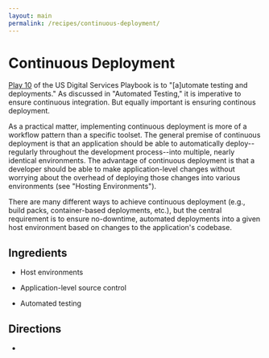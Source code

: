 ```yaml
---
layout: main
permalink: /recipes/continuous-deployment/
---
```

# Continuous Deployment

> 

[Play 10](https://playbook.cio.gov/#play10) of the US Digital Services Playbook is to "[a]utomate testing and deployments." As discussed in "Automated Testing," it is imperative to ensure continuous integration. But equally important is ensuring continous deployment.

As a practical matter, implementing continuous deployment is more of a workflow pattern than a specific toolset. The general premise of continuous deployment is that an application should be able to automatically deploy--regularly throughout the development process--into multiple, nearly identical environments. The advantage of continuous deployment is that a developer should be able to make application-level changes without worrying about the overhead of deploying those changes into various environments (see "Hosting Environments").

There are many different ways to achieve continuous deployment (e.g., build packs, container-based deployments, etc.), but the central requirement is to ensure no-downtime, automated deployments into a given host environment based on changes to the application's codebase.


## Ingredients

  * Host environments

  * Application-level source control

  * Automated testing


## Directions

  * 
